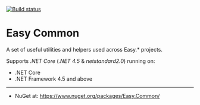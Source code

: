 [![Build status](https://ci.appveyor.com/api/projects/status/ar3dp6i0kg9ii80o?svg=true)](https://ci.appveyor.com/project/NimaAra/easy-common)

# Easy Common
A set of useful utilities and helpers used across Easy.* projects.

Supports _.NET Core_ (_.NET 4.5_ & _netstandard2.0_) running on:
* .NET Core
* .NET Framework 4.5 and above
___

* NuGet at: https://www.nuget.org/packages/Easy.Common/
